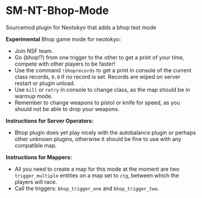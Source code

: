 # SM-NT-Bhop-Mode
Sourcemod plugin for Neotokyo that adds a bhop test mode  

**Experimental** Bhop game mode for neotokyo:  
- Join NSF team.
- Go (bhop!?) from one trigger to the other to get a print of your time, compete with other players to be faster!
- Use the command `!bhoprecords` to get a print in console of the current class records, `0.0` if no record is set. Records are wiped on server restart or plugin unload.
- Use `kill` or `retry` in console to change class, as the map should be in warmup mode.
- Remember to change weapons to pistol or knife for speed, as you should not be able to drop your weapons.  

**Instructions for Server Operators:**  
- Bhop plugin does yet play nicely with the autobalance plugin or perhaps other unknown plugins, otherwise it should be fine to use with any compatible map. 
 
**Instructions for Mappers:**
- All you need to create a map for this mode at the moment are two `trigger_multiple` entities on a map set to `ctg`, between which the players will race.
- Call the triggers: `bhop_trigger_one` and `bhop_trigger_two`.

